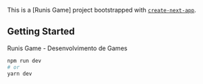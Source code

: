 This is a [Runis Game] project bootstrapped with [`create-next-app`](https://github.com/vercel/next.js/tree/canary/packages/create-next-app).

## Getting Started

Runis Game - Desenvolvimento de Games

```bash
npm run dev
# or
yarn dev
```
